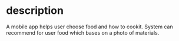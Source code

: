 # description 

A mobile app helps user choose food and how to cookit. System can recommend for user food which bases on a photo of materials.
